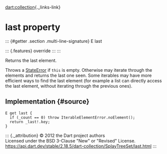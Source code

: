 [dart:collection](../../dart-collection/dart-collection-library){._links-link}

last property
=============

::: {#getter .section .multi-line-signature}
E last

::: {.features}
override
:::
:::

Returns the last element.

Throws a [StateError](../../dart-core/stateerror-class) if `this` is
empty. Otherwise may iterate through the elements and returns the last
one seen. Some iterables may have more efficient ways to find the last
element (for example a list can directly access the last element,
without iterating through the previous ones).

Implementation {#source}
--------------

``` {.language-dart data-language="dart"}
E get last {
  if (_count == 0) throw IterableElementError.noElement();
  return _last!.key;
}
```

::: {._attribution}
© 2012 the Dart project authors\
Licensed under the BSD 3-Clause \"New\" or \"Revised\" License.\
<https://api.dart.dev/stable/2.18.5/dart-collection/SplayTreeSet/last.html>
:::
